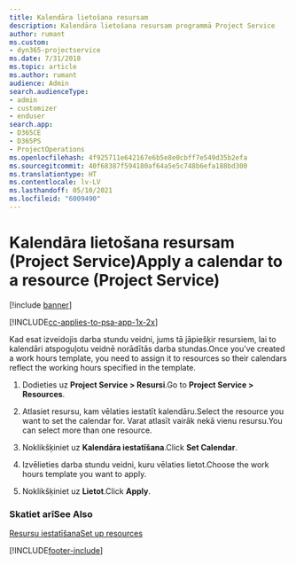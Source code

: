 ```yaml
---
title: Kalendāra lietošana resursam
description: Kalendāra lietošana resursam programmā Project Service
author: rumant
ms.custom:
- dyn365-projectservice
ms.date: 7/31/2018
ms.topic: article
ms.author: rumant
audience: Admin
search.audienceType:
- admin
- customizer
- enduser
search.app:
- D365CE
- D365PS
- ProjectOperations
ms.openlocfilehash: 4f925711e642167e6b5e8e0cbff7e549d35b2efa
ms.sourcegitcommit: 40f68387f594180af64a5e5c748b6efa188bd300
ms.translationtype: HT
ms.contentlocale: lv-LV
ms.lasthandoff: 05/10/2021
ms.locfileid: "6009490"
---
```

# <a name="apply-a-calendar-to-a-resource-project-service"></a><span data-ttu-id="83944-103">Kalendāra lietošana resursam (Project Service)</span><span class="sxs-lookup"><span data-stu-id="83944-103">Apply a calendar to a resource (Project Service)</span></span>

[!include [banner](../includes/psa-now-project-operations.md)]

[!INCLUDE[cc-applies-to-psa-app-1x-2x](../includes/cc-applies-to-psa-app-1x-2x.md)]

<span data-ttu-id="83944-104">Kad esat izveidojis darba stundu veidni, jums tā jāpiešķir resursiem, lai to kalendāri atspoguļotu veidnē norādītās darba stundas.</span><span class="sxs-lookup"><span data-stu-id="83944-104">Once you’ve created a work hours template, you need to assign it to resources so their calendars reflect the working hours specified in the template.</span></span>  
  
1.  <span data-ttu-id="83944-105">Dodieties uz **Project Service > Resursi**.</span><span class="sxs-lookup"><span data-stu-id="83944-105">Go to **Project Service > Resources**.</span></span>  
  
2.  <span data-ttu-id="83944-106">Atlasiet resursu, kam vēlaties iestatīt kalendāru.</span><span class="sxs-lookup"><span data-stu-id="83944-106">Select the resource you want to set the calendar for.</span></span> <span data-ttu-id="83944-107">Varat atlasīt vairāk nekā vienu resursu.</span><span class="sxs-lookup"><span data-stu-id="83944-107">You can select more than one resource.</span></span>  
  
3.  <span data-ttu-id="83944-108">Noklikšķiniet uz **Kalendāra iestatīšana**.</span><span class="sxs-lookup"><span data-stu-id="83944-108">Click **Set Calendar**.</span></span>  
  
4.  <span data-ttu-id="83944-109">Izvēlieties darba stundu veidni, kuru vēlaties lietot.</span><span class="sxs-lookup"><span data-stu-id="83944-109">Choose the work hours template you want to apply.</span></span>  
  
5.  <span data-ttu-id="83944-110">Noklikšķiniet uz **Lietot**.</span><span class="sxs-lookup"><span data-stu-id="83944-110">Click **Apply**.</span></span>  
  
### <a name="see-also"></a><span data-ttu-id="83944-111">Skatiet arī</span><span class="sxs-lookup"><span data-stu-id="83944-111">See Also</span></span>  
 [<span data-ttu-id="83944-112">Resursu iestatīšana</span><span class="sxs-lookup"><span data-stu-id="83944-112">Set up resources</span></span>](../psa/set-up-resources.md)


[!INCLUDE[footer-include](../includes/footer-banner.md)]